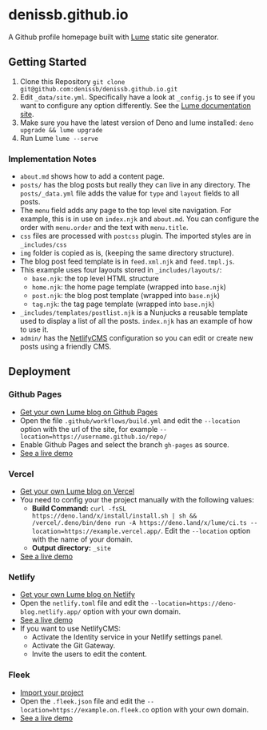# denissb.github.io

A Github profile homepage built with [Lume](https://github.com/lumeland/lume) static site generator.
## Getting Started

1. Clone this Repository
   `git clone git@github.com:denissb/denissb.github.io.git`
2. Edit `_data/site.yml`. Specifically have a look at `_config.js` to see if you
   want to configure any option differently. See the
   [Lume documentation site](https://lumeland.github.io/).
3. Make sure you have the latest version of Deno and lume installed:
   `deno upgrade && lume upgrade`
4. Run Lume `lume --serve`

### Implementation Notes

- `about.md` shows how to add a content page.
- `posts/` has the blog posts but really they can live in any directory. The
  `posts/_data.yml` file adds the value for `type` and `layout` fields to all
  posts.
- The `menu` field adds any page to the top level site navigation. For example,
  this is in use on `index.njk` and `about.md`. You can configure the order with
  `menu.order` and the text with `menu.title`.
- `css` files are processed with `postcss` plugin. The imported styles are in
  `_includes/css`
- `img` folder is copied as is, (keeping the same directory structure).
- The blog post feed template is in `feed.xml.njk` and `feed.tmpl.js`.
- This example uses four layouts stored in `_includes/layouts/`:
  - `base.njk`: the top level HTML structure
  - `home.njk`: the home page template (wrapped into `base.njk`)
  - `post.njk`: the blog post template (wrapped into `base.njk`)
  - `tag.njk`: the tag page template (wrapped into `base.njk`)
- `_includes/templates/postlist.njk` is a Nunjucks a reusable template used to
  display a list of all the posts. `index.njk` has an example of how to use it.
- `admin/` has the [NetlifyCMS](https://www.netlifycms.org/) configuration so
  you can edit or create new posts using a friendly CMS.

## Deployment

### Github Pages

- [Get your own Lume blog on Github Pages](https://github.com/lumeland/base-blog/generate)
- Open the file `.github/workflows/build.yml` and edit the `--location` option
  with the url of the site, for example
  `--location=https://username.github.io/repo/`
- Enable Github Pages and select the branch `gh-pages` as source.
- [See a live demo](https://lumeland.github.io/base-blog/)

### Vercel

- [Get your own Lume blog on Vercel](https://vercel.com/new/git/external?repository-url=https://github.com/lumeland/base-blog)
- You need to config your the project manually with the following values:
  - **Build Command:**
    `curl -fsSL https://deno.land/x/install/install.sh | sh && /vercel/.deno/bin/deno run -A https://deno.land/x/lume/ci.ts --location=https://example.vercel.app/`.
    Edit the `--location` option with the name of your domain.
  - **Output directory:** `_site`
- [See a live demo](https://lume-blog.vercel.app/)

### Netlify

- [Get your own Lume blog on Netlify](https://app.netlify.com/start/deploy?repository=https://github.com/lumeland/base-blog)
- Open the `netlify.toml` file and edit the
  `--location=https://deno-blog.netlify.app/` option with your own domain.
- [See a live demo](https://lume-blog.netlify.app/)
- If you want to use NetlifyCMS:
  - Activate the Identity service in your Netlify settings panel.
  - Activate the Git Gateway.
  - Invite the users to edit the content.

### Fleek

- [Import your project](https://app.fleek.co/#/start/connect-repository)
- Open the `.fleek.json` file and edit the
  `--location=https://example.on.fleek.co` option with your own domain.
- [See a live demo](https://lume-blog.on.fleek.co/)
